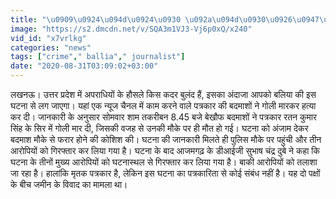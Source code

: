 ```yaml
---
title: "\u0909\u0924\u094d\u0924\u0930 \u092a\u094d\u0930\u0926\u0947\u0936 \u0915\u0947 \u092c\u0932\u093f\u092f\u093e \u092e\u0947\u0902 \u091f\u0940\u0935\u0940 \u092a\u0924\u094d\u0930\u0915\u093e\u0930 \u0915\u0940 \u0917\u094b\u0932\u0940 \u092e\u093e\u0930\u0915\u0930 \u0939\u0924\u094d\u092f\u093e"
image: "https://s2.dmcdn.net/v/SQA3m1VJ3-Vj6p0xQ/x240"
vid_id: "x7vrlkg"
categories: "news"
tags: ["crime"," ballia"," journalist"]
date: "2020-08-31T03:09:02+03:00"
---
```

लखनऊ। उत्तर प्रदेश में अपराधियों के हौसले किस कदर बुलंद हैं, इसका अंदाजा आपको बलिया की इस घटना से लग जाएगा। यहां एक न्यूज चैनल में काम करने वाले पत्रकार की बदमाशों ने गोली मारकर हत्या कर दी। जानकारी के अनुसार सोमवार शाम तकरीबन 8.45 बजे बेखौफ बदमाशों ने पत्रकार रतन कुमार सिंह के सिर में गोली मार दी, जिसकी वजह से उनकी मौके पर ही मौत हो गई। घटना को अंजाम देकर बदमाश मौके से फरार होने की कोशिश की। घटना की जानकारी मिलते ही पुलिस मौके पर पहुंची और तीन आरोपियों को गिरफ्तार कर लिया गया है। घटना के बाद आजमगढ़ के डीआईजी सुभाष चंद्र दुबे ने कहा कि घटना के तीनों मुख्य आरोपियों को घटनास्थल से गिरफ्तार कर लिया गया है। बाकी आरोपियों को तलाशा जा रहा है। हालांकि मृतक पत्रकार है, लेकिन इस घटना का पत्रकारिता से कोई संबंध नहीं है। यह दो पक्षों के बीच जमीन के विवाद का मामला था।  <br>
